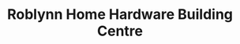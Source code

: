 ---
title: "Roblynn Home Hardware Building Centre"
url: /oromocto/roblynn-home-hardware-building-centre/
shop: hardware
---